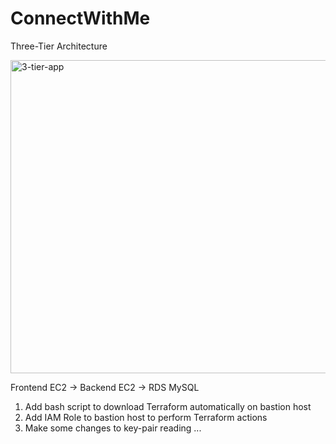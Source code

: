 # ConnectWithMe
Three-Tier Architecture

<img width="761" height="501" alt="3-tier-app" src="https://github.com/user-attachments/assets/c803ad67-0123-49e3-b1b2-58baf2746194" />



Frontend EC2 -> Backend EC2 -> RDS MySQL

1. Add bash script to download Terraform automatically on bastion host
2. Add IAM Role to bastion host to perform Terraform actions
3. Make some changes to key-pair reading ...
 
